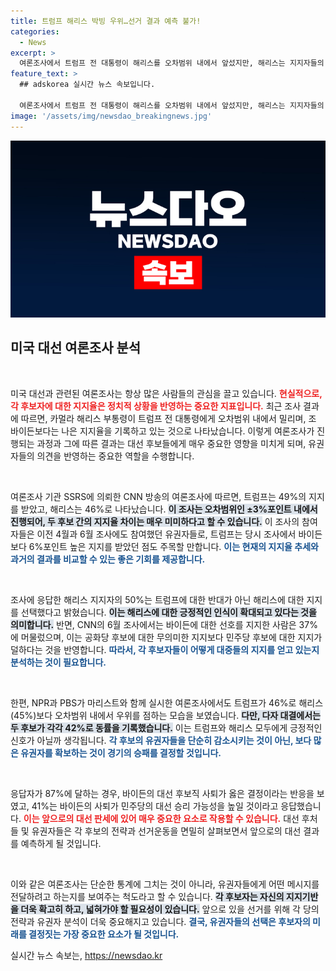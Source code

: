 ```yaml
---
title: 트럼프 해리스 박빙 우위…선거 결과 예측 불가!
categories:
  - News
excerpt: >
  여론조사에서 트럼프 전 대통령이 해리스를 오차범위 내에서 앞섰지만, 해리스는 지지자들의 확고한 지지를 얻으며 Biden보다 높은 평가를 받고 있습니다. 87%가 Biden의 사퇴를 옳다고 평가한 가운데, 변화의 바람이 일고 있습니다!
feature_text: >
  ## adskorea 실시간 뉴스 속보입니다.

  여론조사에서 트럼프 전 대통령이 해리스를 오차범위 내에서 앞섰지만, 해리스는 지지자들의 확고한 지지를 얻으며 Biden보다 높은 평가를 받고 있습니다. 87%가 Biden의 사퇴를 옳다고 평가한 가운데, 변화의 바람이 일고 있습니다!
image: '/assets/img/newsdao_breakingnews.jpg'
---
```


<p><img src="/assets/img/newsdao_breakingnews.jpg" alt="adskorea 속보" /></p>

<h2 data-ke-size="size26">미국 대선 여론조사 분석</h2>

<p data-ke-size="size16">&nbsp;</p>

<p>미국 대선과 관련된 여론조사는 항상 많은 사람들의 관심을 끌고 있습니다. <b><span style="color: #ee2323;">현실적으로, 각 후보자에 대한 지지율은 정치적 상황을 반영하는 중요한 지표입니다.</span></b> 최근 조사 결과에 따르면, 카멀라 해리스 부통령이 트럼프 전 대통령에게 오차범위 내에서 밀리며, 조 바이든보다는 나은 지지율을 기록하고 있는 것으로 나타났습니다. 이렇게 여론조사가 진행되는 과정과 그에 따른 결과는 대선 후보들에게 매우 중요한 영향을 미치게 되며, 유권자들의 의견을 반영하는 중요한 역할을 수행합니다. </p>

<p data-ke-size="size16">&nbsp;</p>

<p>여론조사 기관 SSRS에 의뢰한 CNN 방송의 여론조사에 따르면, 트럼프는 49%의 지지를 받았고, 해리스는 46%로 나타났습니다. <b><span style="background-color: #21538527;">이 조사는 오차범위인 ±3%포인트 내에서 진행되어, 두 후보 간의 지지율 차이는 매우 미미하다고 할 수 있습니다.</span></b> 이 조사의 참여자들은 이전 4월과 6월 조사에도 참여했던 유권자들로, 트럼프는 당시 조사에서 바이든보다 6%포인트 높은 지지를 받았던 점도 주목할 만합니다. <b><span style="color: #1a5490;">이는 현재의 지지율 추세와 과거의 결과를 비교할 수 있는 좋은 기회를 제공합니다.</span></b></p>

<p data-ke-size="size16">&nbsp;</p>

<p>조사에 응답한 해리스 지지자의 50%는 트럼프에 대한 반대가 아닌 해리스에 대한 지지를 선택했다고 밝혔습니다. <b><span style="background-color: #21538527;">이는 해리스에 대한 긍정적인 인식이 확대되고 있다는 것을 의미합니다.</span></b> 반면, CNN의 6월 조사에서는 바이든에 대한 선호를 지지한 사람은 37%에 머물렀으며, 이는 공화당 후보에 대한 무의미한 지지보다 민주당 후보에 대한 지지가 덜하다는 것을 반영합니다. <b><span style="color: #1a5490;">따라서, 각 후보자들이 어떻게 대중들의 지지를 얻고 있는지 분석하는 것이 필요합니다.</span></b></p>

<p data-ke-size="size16">&nbsp;</p>

<p>한편, NPR과 PBS가 마리스트와 함께 실시한 여론조사에서도 트럼프가 46%로 해리스(45%)보다 오차범위 내에서 우위를 점하는 모습을 보였습니다. <b><span style="background-color: #21538527;">다만, 다자 대결에서는 두 후보가 각각 42%로 동률을 기록했습니다.</span></b> 이는 트럼프와 해리스 모두에게 긍정적인 신호가 아닐까 생각됩니다. <b><span style="color: #1a5490;">각 후보의 유권자들을 단순히 감소시키는 것이 아닌, 보다 많은 유권자를 확보하는 것이 경기의 승패를 결정할 것입니다.</span></b></p>

<p data-ke-size="size16">&nbsp;</p>

<p>응답자가 87%에 달하는 경우, 바이든의 대선 후보직 사퇴가 옳은 결정이라는 반응을 보였고, 41%는 바이든의 사퇴가 민주당의 대선 승리 가능성을 높일 것이라고 응답했습니다. <b><span style="color: #ee2323;">이는 앞으로의 대선 판세에 있어 매우 중요한 요소로 작용할 수 있습니다.</span></b> 대선 후처들 및 유권자들은 각 후보의 전략과 선거운동을 면밀히 살펴보면서 앞으로의 대선 결과를 예측하게 될 것입니다.</p>

<p data-ke-size="size16">&nbsp;</p>

<p>이와 같은 여론조사는 단순한 통계에 그치는 것이 아니라, 유권자들에게 어떤 메시지를 전달하려고 하는지를 보여주는 척도라고 할 수 있습니다. <b><span style="background-color: #21538527;">각 후보자는 자신의 지지기반을 더욱 확고히 하고, 넓혀가야 할 필요성이 있습니다.</span></b> 앞으로 있을 선거를 위해 각 당의 전략과 유권자 분석이 더욱 중요해지고 있습니다. <b><span style="color: #1a5490;">결국, 유권자들의 선택은 후보자의 미래를 결정짓는 가장 중요한 요소가 될 것입니다.</span></b></p>
실시간 뉴스 속보는, <a href="https://newsdao.kr" rel="dofollow">https://newsdao.kr</a>



